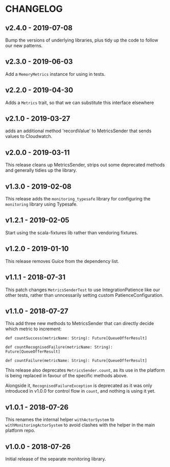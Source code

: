 # CHANGELOG

## v2.4.0 - 2019-07-08

Bump the versions of underlying libraries, plus tidy up the code to follow our new patterns.

## v2.3.0 - 2019-06-03

Add a `MemoryMetrics` instance for using in tests.

## v2.2.0 - 2019-04-30

Adds a `Metrics` trait, so that we can substitute this interface elsewhere

## v2.1.0 - 2019-03-27

adds an additional method 'recordValue' to MetricsSender that sends values to Cloudwatch.

## v2.0.0 - 2019-03-11

This release cleans up MetricsSender, strips out some deprecated methods and generally tidies up the library.

## v1.3.0 - 2019-02-08

This release adds the `monitoring_typesafe` library for configuring the `monitoring` library using Typesafe.

## v1.2.1 - 2019-02-05

Start using the scala-fixtures lib rather than vendoring fixtures.

## v1.2.0 - 2019-01-10

This release removes Guice from the dependency list.

## v1.1.1 - 2018-07-31

This patch changes `MetricsSenderTest` to use IntegrationPatience like our
other tests, rather than unncessarily setting custom PatienceConfiguration.

## v1.1.0 - 2018-07-27

This add three new methods to MetricsSender that can directly decide which
metric to increment:

```
def countSuccess(metricName: String): Future[QueueOfferResult]

def countRecognisedFailure(metricName: String): Future[QueueOfferResult]

def countFailure(metricName: String): Future[QueueOfferResult]
```

This release also deprecates `MetricsSender.count`, as its use in the platform
is being replaced in favour of the specific methods above.

Alongside it, `RecognisedFailureException` is deprecated as it was only
introduced in v1.0.0 for control flow in `count`, and nothing is using it yet.

## v1.0.1 - 2018-07-26

This renames the internal helper `withActorSystem` to
`withMonitoringActorSystem` to avoid clashes with the helper in the main
platform repo.

## v1.0.0 - 2018-07-26

Initial release of the separate monitoring library.

